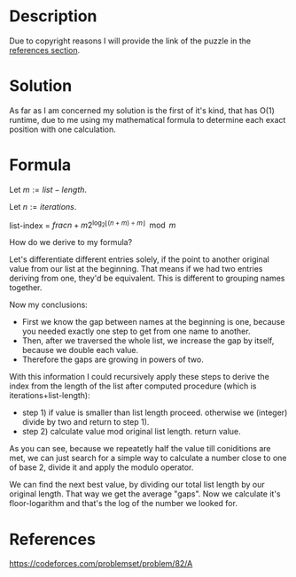 # Description
Due to copyright reasons I will provide the link of the puzzle in the [references section](#references).

# Solution
As far as I am concerned my solution is the first of it's kind, that has O(1) runtime,
due to me using my mathematical formula to determine each exact position with one calculation.

# Formula
Let $m := list-length$.

Let $n := iterations$.

list-index = $frac{n+m}{2^{\log_2 \lfloor (n+m) \div m \rfloor}} \mod m$

How do we derive to my formula?

Let's differentiate different entries solely, if the point to another original value from our list at the beginning.
That means if we had two entries deriving from one, they'd be equivalent. This is different to grouping names together.

Now my conclusions:
- First we know the gap between names at the beginning is one, because you needed exactly one step to get from one name to another.
- Then, after we traversed the whole list, we increase the gap by itself, because we double each value.
- Therefore the gaps are growing in powers of two.

With this information I could recursively apply
these steps to derive the index from the length
of the list after computed procedure (which is iterations+list-length):

- step 1) if value is smaller than list length proceed. otherwise we (integer) divide by two and return to step 1).
- step 2) calculate value mod original list length. return value.

As you can see, because we repeatetly half the value till coniditions are met,
we can just search for a simple way to calculate a number close to one of base 2,
divide it and apply the modulo operator.

We can find the next best value, by dividing our total list length
by our original length. That way we get the average "gaps". Now we
calculate it's floor-logarithm and that's the log of the number we looked for.

# References
https://codeforces.com/problemset/problem/82/A
